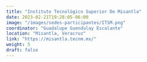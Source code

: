 ```yaml
---
title: "Instituto Tecnológico Superior De Misantla"
date: 2023-02-21T19:28:05-06:00
image: "/images/sedes-participantes/ITSM.png"
coordinator: "Guadalupe Guendulay Escalante" 
location: "Misantla, Veracruz"
link: "https://misantla.tecnm.mx/"
weight: 5
draft: false
---
```


